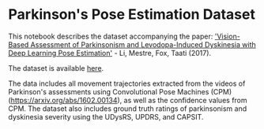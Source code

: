 # Parkinson's Pose Estimation Dataset

This notebook describes the dataset accompanying the paper: <a href="https://arxiv.org/abs/1707.09416">'Vision-Based Assessment of Parkinsonism and Levodopa-Induced Dyskinesia with Deep Learning Pose Estimation'</a> - Li, Mestre, Fox, Taati (2017).

The dataset is available <a href="http://individual.utoronto.ca/BabakTaati/Data/PD/UDysRS_UPDRS_Export.zip">here</a>.

The data includes all movement trajectories extracted from the videos of Parkinson's assessments using Convolutional Pose Machines (CPM) (https://arxiv.org/abs/1602.00134), as well as the confidence values from CPM. The dataset also includes ground truth ratings of parkinsonism and dyskinesia severity using the UDysRS, UPDRS, and CAPSIT.
